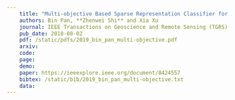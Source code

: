```yaml
---
    title: "Multi-objective Based Sparse Representation Classifier for Hyperspectral Imagery Using Limited Samples"
    authors: Bin Pan, **Zhenwei Shi** and Xia Xu
    journal: IEEE Transactions on Geoscience and Remote Sensing (TGRS)
    pub_date: 2018-08-02
    pdf: /static/pdfs/2019_bin_pan_multi-objective.pdf
    arxiv: 
    code: 
    page: 
    demo: 
    paper: https://ieeexplore.ieee.org/document/8424557
    bibtex: /static/bib/2019_bin_pan_multi-objective.txt
    data: 
---
```

    